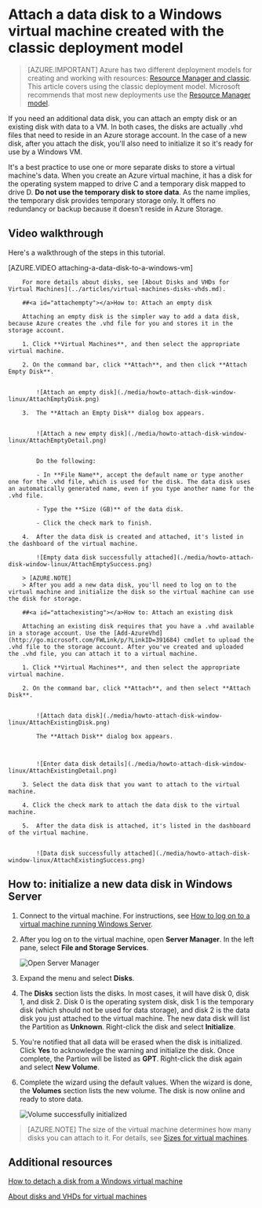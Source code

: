 <properties
	pageTitle="Attach a disk to a VM | Microsoft Azure"
	description="Attach a data disk to a Windows virtual machine created with the classic deployment model and initialize it."
	services="virtual-machines, storage"
	documentationCenter=""
	authors="cynthn"
	manager="timlt"
	editor="tysonn"
	tags="azure-service-management"/>

<tags
	ms.service="virtual-machines"
	ms.workload="infrastructure-services"
	ms.tgt_pltfrm="vm-windows"
	ms.devlang="na"
	ms.topic="article"
	ms.date="10/14/2015"
	ms.author="cynthn"/>

# Attach a data disk to a Windows virtual machine created with the classic deployment model

> [AZURE.IMPORTANT] Azure has two different deployment models for creating and working with resources:  [Resource Manager and classic](../resource-manager-deployment-model.md).  This article covers using the classic deployment model. Microsoft recommends that most new deployments use the [Resource Manager model](virtual-machines-attach-disk-preview.md).

If you need an additional data disk, you can attach an empty disk or an existing disk with data to a VM. In both cases, the disks are actually .vhd files that need to reside in an Azure storage account. In the case of a new disk, after you attach the disk, you'll also need to initialize it so it's ready for use by a Windows VM.

It's a best practice to use one or more separate disks to store a virtual machine's data. When you create an Azure virtual machine, it has a disk for the operating system mapped to drive C and a temporary disk mapped to drive D. **Do not use the temporary disk to store data**. As the name implies, the temporary disk provides temporary storage only. It offers no redundancy or backup because it doesn't reside in Azure Storage.

## Video walkthrough

Here's a walkthrough of the steps in this tutorial.

[AZURE.VIDEO attaching-a-data-disk-to-a-windows-vm]


		For more details about disks, see [About Disks and VHDs for Virtual Machines](../articles/virtual-machines-disks-vhds.md).
		
		##<a id="attachempty"></a>How to: Attach an empty disk
		
		Attaching an empty disk is the simpler way to add a data disk, because Azure creates the .vhd file for you and stores it in the storage account.
		
		1. Click **Virtual Machines**, and then select the appropriate virtual machine.
		
		2. On the command bar, click **Attach**, and then click **Attach Empty Disk**.
		
		
			![Attach an empty disk](./media/howto-attach-disk-window-linux/AttachEmptyDisk.png)
		
		3.	The **Attach an Empty Disk** dialog box appears.
		
		
			![Attach a new empty disk](./media/howto-attach-disk-window-linux/AttachEmptyDetail.png)
		
		
			Do the following:
		
			- In **File Name**, accept the default name or type another one for the .vhd file, which is used for the disk. The data disk uses an automatically generated name, even if you type another name for the .vhd file.
		
			- Type the **Size (GB)** of the data disk.
		
			- Click the check mark to finish.
		
		4.	After the data disk is created and attached, it's listed in the dashboard of the virtual machine.
		
			![Empty data disk successfully attached](./media/howto-attach-disk-window-linux/AttachEmptySuccess.png)
			
		> [AZURE.NOTE]
		> After you add a new data disk, you'll need to log on to the virtual machine and initialize the disk so the virtual machine can use the disk for storage. 
		
		##<a id="attachexisting"></a>How to: Attach an existing disk
		
		Attaching an existing disk requires that you have a .vhd available in a storage account. Use the [Add-AzureVhd](http://go.microsoft.com/FWLink/p/?LinkID=391684) cmdlet to upload the .vhd file to the storage account. After you've created and uploaded the .vhd file, you can attach it to a virtual machine.
		
		1. Click **Virtual Machines**, and then select the appropriate virtual machine.
		
		2. On the command bar, click **Attach**, and then select **Attach Disk**.
		
		
			![Attach data disk](./media/howto-attach-disk-window-linux/AttachExistingDisk.png)
		
			The **Attach Disk** dialog box appears.
		
		
		
			![Enter data disk details](./media/howto-attach-disk-window-linux/AttachExistingDetail.png)
		
		3. Select the data disk that you want to attach to the virtual machine.
		
		4. Click the check mark to attach the data disk to the virtual machine.
		
		5.	After the data disk is attached, it's listed in the dashboard of the virtual machine.
		
		
			![Data disk successfully attached](./media/howto-attach-disk-window-linux/AttachExistingSuccess.png)
		
		
		

## <a id="initializeinWS"></a>How to: initialize a new data disk in Windows Server

1. Connect to the virtual machine. For instructions, see [How to log on to a virtual machine running Windows Server][logon].

2. After you log on to the virtual machine, open **Server Manager**. In the left pane, select **File and Storage Services**.

	![Open Server Manager](./media/storage-windows-attach-disk/fileandstorageservices.png)

3. Expand the menu and select **Disks**.

4. The **Disks** section lists the disks. In most cases, it will have disk 0, disk 1, and disk 2. Disk 0 is the operating system disk, disk 1 is the temporary disk (which should not be used for data storage), and disk 2 is the data disk you just attached to the virtual machine. The new data disk will list the Partition as **Unknown**. Right-click the disk and select **Initialize**.

5.	You're notified that all data will be erased when the disk is initialized. Click **Yes** to acknowledge the warning and initialize the disk. Once complete, the Partion will be listed as **GPT**. Right-click the disk again and select **New Volume**.

6.	Complete the wizard using the default values. When the wizard is done, the **Volumes** section lists the new volume. The disk is now online and ready to store data.

	![Volume successfully initialized](./media/storage-windows-attach-disk/newvolumecreated.png)

> [AZURE.NOTE] The size of the virtual machine determines how many disks you can attach to it. For details, see [Sizes for virtual machines](virtual-machines-size-specs.md).

## Additional resources

[How to detach a disk from a Windows virtual machine](storage-windows-detach-disk.md)

[About disks and VHDs for virtual machines](virtual-machines-disks-vhds.md)

[logon]: virtual-machines-log-on-windows-server.md
